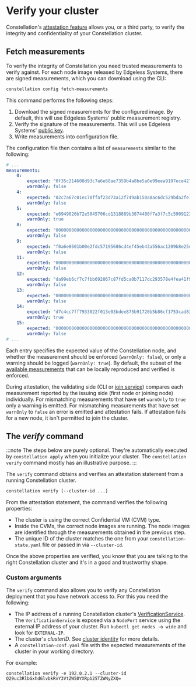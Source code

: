 # Verify your cluster

Constellation's [attestation feature](../architecture/attestation.md) allows you, or a third party, to verify the integrity and confidentiality of your Constellation cluster.

## Fetch measurements

To verify the integrity of Constellation you need trusted measurements to verify against. For each node image released by Edgeless Systems, there are signed measurements, which you can download using the CLI:

```bash
constellation config fetch-measurements
```

This command performs the following steps:

1. Download the signed measurements for the configured image. By default, this will use Edgeless Systems' public measurement registry.
2. Verify the signature of the measurements. This will use Edgeless Systems' [public key](https://edgeless.systems/es.pub).
3. Write measurements into configuration file.

The configuration file then contains a list of `measurements` similar to the following:

```yaml
# ...
measurements:
    0:
        expected: "0f35c214608d93c7a6e68ae7359b4a8be5a0e99eea9107ece427c4dea4e439cf"
        warnOnly: false
    4:
        expected: "02c7a67c01ec70ffaf23d73a12f749ab150a8ac6dc529bda2fe1096a98bf42ea"
        warnOnly: false
    5:
        expected: "e6949026b72e5045706cd1318889b3874480f7a3f7c5c590912391a2d15e6975"
        warnOnly: true
    8:
        expected: "0000000000000000000000000000000000000000000000000000000000000000"
        warnOnly: false
    9:
        expected: "f0a6e8601b00e2fdc57195686cd4ef45eb43a556ac1209b8e25d993213d68384"
        warnOnly: false
    11:
        expected: "0000000000000000000000000000000000000000000000000000000000000000"
        warnOnly: false
    12:
        expected: "da99eb6cf7c7fbb692067c87fd5ca0b7117dc293578e4fea41f95d3d3d6af5e2"
        warnOnly: false
    13:
        expected: "0000000000000000000000000000000000000000000000000000000000000000"
        warnOnly: false
    14:
        expected: "d7c4cc7ff7933022f013e03bdee875b91720b5b86cf1753cad830f95e791926f"
        warnOnly: true
    15:
        expected: "0000000000000000000000000000000000000000000000000000000000000000"
        warnOnly: false
# ...
```

Each entry specifies the expected value of the Constellation node, and whether the measurement should be enforced (`warnOnly: false`), or only a warning should be logged (`warnOnly: true`).
By default, the subset of the [available measurements](../architecture/attestation.md#runtime-measurements) that can be locally reproduced and verified is enforced.

During attestation, the validating side (CLI or [join service](../architecture/microservices.md#joinservice)) compares each measurement reported by the issuing side (first node or joining node) individually.
For mismatching measurements that have set `warnOnly` to `true` only a warning is emitted.
For mismatching measurements that have set `warnOnly` to `false` an error is emitted and attestation fails.
If attestation fails for a new node, it isn't permitted to join the cluster.

## The *verify* command

:::note
The steps below are purely optional. They're automatically executed by `constellation apply` when you initialize your cluster. The `constellation verify` command mostly has an illustrative purpose.
:::

The `verify` command obtains and verifies an attestation statement from a running Constellation cluster.

```bash
constellation verify [--cluster-id ...]
```

From the attestation statement, the command verifies the following properties:

* The cluster is using the correct Confidential VM (CVM) type.
* Inside the CVMs, the correct node images are running. The node images are identified through the measurements obtained in the previous step.
* The unique ID of the cluster matches the one from your `constellation-state.yaml` file or passed in via `--cluster-id`.

Once the above properties are verified, you know that you are talking to the right Constellation cluster and it's in a good and trustworthy shape.

### Custom arguments

The `verify` command also allows you to verify any Constellation deployment that you have network access to. For this you need the following:

* The IP address of a running Constellation cluster's [VerificationService](../architecture/microservices.md#verificationservice). The `VerificationService` is exposed via a `NodePort` service using the external IP address of your cluster. Run `kubectl get nodes -o wide` and look for `EXTERNAL-IP`.
* The cluster's *clusterID*. See [cluster identity](../architecture/keys.md#cluster-identity) for more details.
* A `constellation-conf.yaml` file with the expected measurements of the cluster in your working directory.

For example:

```shell-session
constellation verify -e 192.0.2.1 --cluster-id Q29uc3RlbGxhdGlvbkRvY3VtZW50YXRpb25TZWNyZXQ=
```
